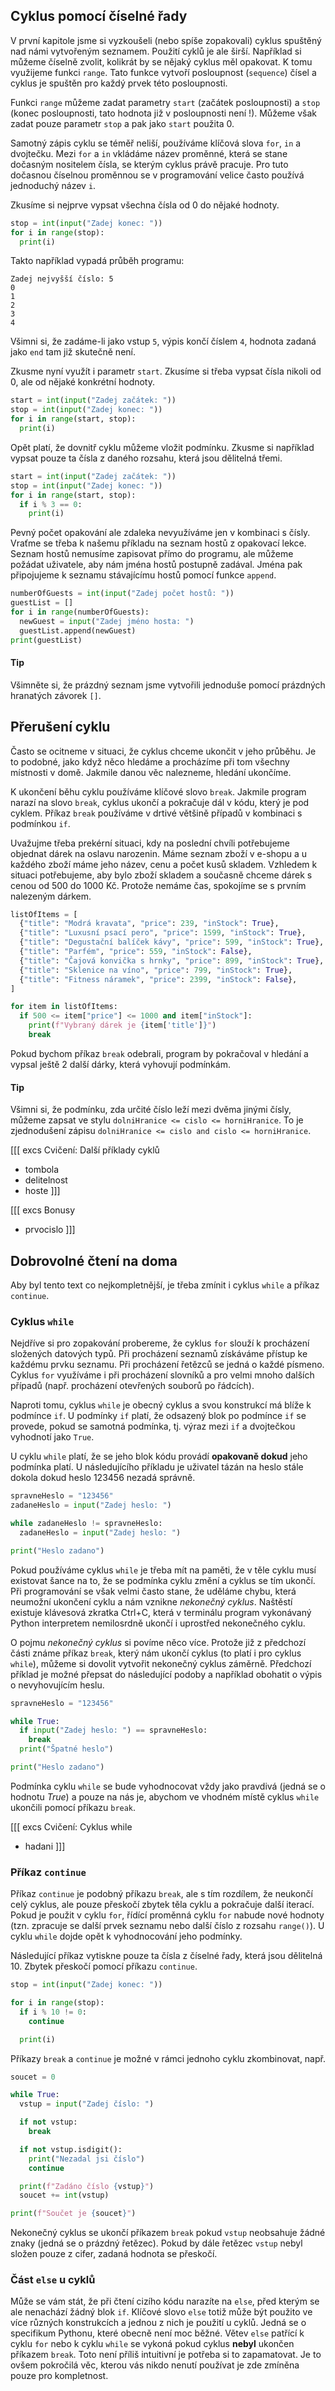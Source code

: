 ## Cyklus pomocí číselné řady

V první kapitole jsme si vyzkoušeli (nebo spíše zopakovali) cyklus spuštěný nad námi vytvořeným seznamem. Použití cyklů je ale širší. Například si můžeme číselně zvolit, kolikrát by se nějaký cyklus měl opakovat. K tomu využijeme funkci `range`. Tato funkce vytvoří posloupnost (`sequence`) čísel a cyklus je spuštěn pro každý prvek této posloupnosti. 

Funkci `range` můžeme zadat parametry `start` (začátek posloupnosti) a `stop` (konec posloupnosti, tato hodnota již v posloupnosti není !). Můžeme však zadat pouze parametr `stop` a pak jako `start` použita 0.

Samotný zápis cyklu se téměř neliší, používáme klíčová slova `for`, `in` a dvojtečku. Mezi `for` a `in` vkládáme název proměnné, která se stane dočasným nositelem čísla, se kterým cyklus právě pracuje. Pro tuto dočasnou číselnou proměnnou se v programování velice často používá jednoduchý název `i`.

Zkusíme si nejprve vypsat všechna čísla od 0 do nějaké hodnoty.

```py
stop = int(input("Zadej konec: "))
for i in range(stop):
  print(i)
```

Takto například vypadá průběh programu:

```
Zadej nejvyšší číslo: 5
0
1
2
3
4
```

Všimni si, že zadáme-li jako vstup `5`, výpis končí číslem `4`, hodnota zadaná jako `end` tam již skutečně není.

Zkusme nyní využít i parametr `start`. Zkusíme si třeba vypsat čísla nikoli od 0, ale od nějaké konkrétní hodnoty.

```py
start = int(input("Zadej začátek: "))
stop = int(input("Zadej konec: "))
for i in range(start, stop):
  print(i)
```

Opět platí, že dovnitř cyklu můžeme vložit podmínku. Zkusme si například vypsat pouze ta čísla z daného rozsahu, která jsou dělitelná třemi.

```py
start = int(input("Zadej začátek: "))
stop = int(input("Zadej konec: "))
for i in range(start, stop):
  if i % 3 == 0:
    print(i)
```

Pevný počet opakování ale zdaleka nevyužíváme jen v kombinaci s čísly. Vraťme se třeba k našemu příkladu na seznam hostů z opakovací lekce. Seznam hostů nemusíme zapisovat přímo do programu, ale můžeme požádat uživatele, aby nám jména hostů postupně zadával. Jména pak připojujeme k seznamu stávajícímu hostů pomocí funkce `append`.

```py
numberOfGuests = int(input("Zadej počet hostů: "))
guestList = []
for i in range(numberOfGuests):
  newGuest = input("Zadej jméno hosta: ")
  guestList.append(newGuest)
print(guestList)
```

#### Tip

Všimněte si, že prázdný seznam jsme vytvořili jednoduše pomocí prázdných hranatých závorek `[]`.

## Přerušení cyklu

Často se ocitneme v situaci, že cyklus chceme ukončit v jeho průběhu. Je to podobné, jako když něco hledáme a procházíme při tom všechny místnosti v domě. Jakmile danou věc nalezneme, hledání ukončíme.

K ukončení běhu cyklu používáme klíčové slovo `break`. Jakmile program narazí na slovo `break`, cyklus ukončí a pokračuje dál v kódu, který je pod cyklem. Příkaz `break` používáme v drtivé většině případů v kombinaci s podmínkou `if`.

Uvažujme třeba prekérní situaci, kdy na poslední chvíli potřebujeme objednat dárek na oslavu narozenin. Máme seznam zboží v e-shopu a u každého zboží máme jeho název, cenu a počet kusů skladem. Vzhledem k situaci potřebujeme, aby bylo zboží skladem a současně chceme dárek s cenou od 500 do 1000 Kč. Protože nemáme čas, spokojíme se s prvním nalezeným dárkem.

```py
listOfItems = [
  {"title": "Modrá kravata", "price": 239, "inStock": True},
  {"title": "Luxusní psací pero", "price": 1599, "inStock": True},
  {"title": "Degustační balíček kávy", "price": 599, "inStock": True},
  {"title": "Parfém", "price": 559, "inStock": False},
  {"title": "Čajová konvička s hrnky", "price": 899, "inStock": True},
  {"title": "Sklenice na víno", "price": 799, "inStock": True},
  {"title": "Fitness náramek", "price": 2399, "inStock": False},
]

for item in listOfItems:
  if 500 <= item["price"] <= 1000 and item["inStock"]:
    print(f"Vybraný dárek je {item['title']}")
    break
```

Pokud bychom příkaz `break` odebrali, program by pokračoval v hledání a vypsal ještě 2 další dárky, která vyhovují podmínkám.

#### Tip

Všimni si, že podmínku, zda určité číslo leží mezi dvěma jinými čísly, můžeme zapsat ve stylu `dolniHranice <= cislo <= horniHranice`. To je zjednodušení zápisu `dolniHranice <= cislo and cislo <= horniHranice`.

[[[ excs Cvičení: Další příklady cyklů
- tombola
- delitelnost
- hoste
]]]

[[[ excs Bonusy
- prvocislo
]]]

## Dobrovolné čtení na doma

Aby byl tento text co nejkompletnější, je třeba zmínit i cyklus `while` a příkaz `continue`.

### Cyklus `while`
Nejdříve si pro zopakování probereme, že cyklus `for` slouží k procházení složených datových typů. Při procházení seznamů získáváme přístup ke každému prvku seznamu. Při procházení řetězců se jedná o každé písmeno. Cyklus `for` využíváme i při procházení slovníků a pro velmi mnoho dalších případů (např. procházení otevřených souborů po řádcích).

Naproti tomu, cyklus `while` je obecný cyklus a svou konstrukcí má blíže k podmínce `if`. U podmínky `if` platí, že odsazený blok po podmínce `if` se provede, pokud se samotná podmínka, tj. výraz mezi `if` a dvojtečkou vyhodnotí jako `True`.

U cyklu `while` platí, že se jeho blok kódu provádí **opakovaně dokud** jeho podmínka platí. U následujícího příkladu je uživatel tázán na heslo stále dokola dokud heslo 123456 nezadá správně.

```py
spravneHeslo = "123456"
zadaneHeslo = input("Zadej heslo: ")

while zadaneHeslo != spravneHeslo:
  zadaneHeslo = input("Zadej heslo: ")

print("Heslo zadano")
```

Pokud používáme cyklus `while` je třeba mít na paměti, že v těle cyklu musí existovat šance na to, že se podmínka cyklu změní a cyklus se tím ukončí. Při programování se však velmi často stane, že uděláme chybu, která neumožní ukončení cyklu a nám vznikne _nekonečný cyklus_. Naštěstí existuje klávesová zkratka Ctrl+C, která v terminálu program vykonávaný Python interpretem nemilosrdně ukončí i uprostřed nekonečného cyklu.

O pojmu _nekonečný cyklus_ si povíme něco více. Protože již z předchozí části známe příkaz `break`, který nám ukončí cyklus (to platí i pro cyklus `while`), můžeme si dovolit vytvořit nekonečný cyklus záměrně. Předchozí příklad je možné přepsat do následující podoby a například obohatit o výpis o nevyhovujícím heslu.

```py
spravneHeslo = "123456"

while True:
  if input("Zadej heslo: ") == spravneHeslo:
    break
  print("Špatné heslo")

print("Heslo zadano")
```

Podmínka cyklu `while` se bude vyhodnocovat vždy jako pravdivá (jedná se o hodnotu _True_) a pouze na nás je, abychom ve vhodném místě cyklus `while` ukončili pomocí příkazu `break`.

[[[ excs Cvičení: Cyklus while
- hadani
]]]

### Příkaz `continue`
Příkaz `continue` je podobný příkazu `break`, ale s tím rozdílem, že neukončí celý cyklus, ale pouze přeskočí zbytek těla cyklu a pokračuje další iterací. Pokud je použit v cyklu `for`, řídící proměnná cyklu `for` nabude nové hodnoty (tzn. zpracuje se další prvek seznamu nebo další číslo z rozsahu `range()`). U cyklu `while` dojde opět k vyhodnocování jeho podmínky.

Následující příkaz vytiskne pouze ta čísla z číselné řady, která jsou dělitelná 10. Zbytek přeskočí pomocí příkazu `continue`.

```py
stop = int(input("Zadej konec: "))

for i in range(stop):
  if i % 10 != 0:
    continue

  print(i)
```

Příkazy `break` a `continue` je možné v rámci jednoho cyklu zkombinovat, např.

```py
soucet = 0

while True:
  vstup = input("Zadej číslo: ")

  if not vstup:
    break

  if not vstup.isdigit():
    print("Nezadal jsi číslo")
    continue

  print(f"Zadáno číslo {vstup}")
  soucet += int(vstup)

print(f"Součet je {soucet}")
```

Nekonečný cyklus se ukončí příkazem `break` pokud `vstup` neobsahuje žádné znaky (jedná se o prázdný řetězec). Pokud by dále řetězec `vstup` nebyl složen pouze z cifer, zadaná hodnota se přeskočí.


### Část `else` u cyklů
Může se vám stát, že při čtení cizího kódu narazíte na `else`, před kterým se ale nenachází žádný blok `if`. Klíčové slovo `else` totiž může být použito ve více různých konstrukcích a jednou z nich je použití u cyklů. Jedná se o specifikum Pythonu, které obecně není moc běžné. Větev `else` patřící k cyklu `for` nebo k cyklu `while` se vykoná pokud cyklus **nebyl** ukončen příkazem `break`. Toto není příliš intuitivní je potřeba si to zapamatovat. Je to ovšem pokročilá věc, kterou vás nikdo nenutí používat je zde zmíněna pouze pro kompletnost.

